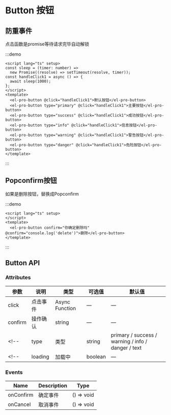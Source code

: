 # Button 按钮

## 防重事件

点击函数是promise等待请求完毕自动解锁

:::demo

```vue
<script lang="ts" setup>
const sleep = (timer: number) =>
  new Promise((resolve) => setTimeout(resolve, timer));
const handleClick1 = async () => {
  await sleep(1000);
};
</script>
<template>
  <el-pro-button @click="handleClick1">默认按钮</el-pro-button>
  <el-pro-button type="primary" @click="handleClick1">主要按钮</el-pro-button>
  <el-pro-button type="success" @click="handleClick1">成功按钮</el-pro-button>
  <el-pro-button type="info" @click="handleClick1">信息按钮</el-pro-button>
  <el-pro-button type="warning" @click="handleClick1">警告按钮</el-pro-button>
  <el-pro-button type="danger" @click="handleClick1">危险按钮</el-pro-button>
</template>
```

:::

## Popconfirm按钮

如果是删除按钮，替换成Popconfirm

:::demo

```vue
<script lang="ts" setup>
</script>
<template>
  <el-pro-button confirm="你确定删除吗" @confirm="console.log('delete')">删除</el-pro-button>
</template>
```

:::


## Button API

### Attributes

| 参数    | 说明   | 类型    | 可选值                                             | 默认值  |
| ------- | ------ | ------- | -------------------------------------------------- | ------- |
| click    | 点击事件   | Async Function  | —                               | — |
| confirm    | 操作确认   | string  | —                               | — |
<!-- | type    | 类型   | string  | primary / success / warning / info / danger / text | primary | -->
<!-- | loading | 加载中 | boolean | —                                                  | false   | -->

### Events

| Name     | Description                             | Type  |
|----------|-----------------------------------------|----------------------------------------|
| onConfirm | 确定事件 | () => void |
| onCancel | 取消事件 | () => void |
